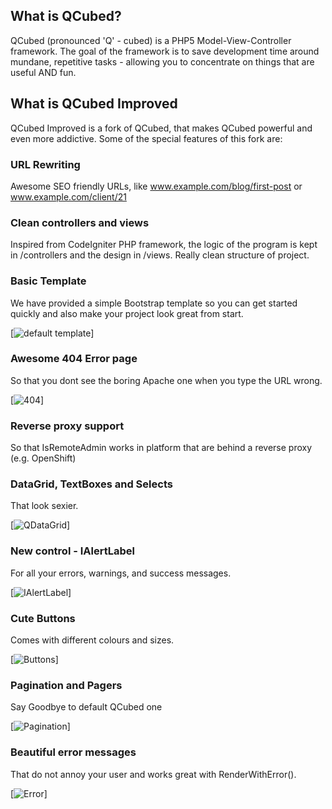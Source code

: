 ## What is QCubed?

QCubed (pronounced 'Q' - cubed) is a PHP5 Model-View-Controller framework. The goal of the framework is to save development time around mundane, repetitive tasks - allowing you to concentrate on things that are useful AND fun.


## What is QCubed Improved

QCubed Improved is a fork of QCubed, that makes QCubed powerful and even more addictive. Some of the special features of this fork are:

### URL Rewriting

Awesome SEO friendly URLs, like www.example.com/blog/first-post or www.example.com/client/21

### Clean controllers and views

Inspired from CodeIgniter PHP framework, the logic of the program is kept in /controllers and the design in /views. Really clean structure of project.

### Basic Template

We have provided a simple Bootstrap template so you can get started quickly and also make your project look great from start.

[![default template](http://i.imgur.com/Lnu1CNe.png)]

### Awesome 404 Error page

So that you dont see the boring Apache one when you type the URL wrong.

[![404](http://i.imgur.com/JFJ5fPh.png)]

### Reverse proxy support

So that IsRemoteAdmin works in platform that are behind a reverse proxy (e.g. OpenShift)

### DataGrid, TextBoxes and Selects

That look sexier.

[![QDataGrid](http://i.imgur.com/anrCQyE.png)]

### New control - IAlertLabel

For all your errors, warnings, and success messages.

[![IAlertLabel](http://i.imgur.com/7dCmd2i.png)]

### Cute Buttons

Comes with different colours and sizes.

[![Buttons](http://i.imgur.com/uTTdrIq.png)]

### Pagination and Pagers

Say Goodbye to default QCubed one

[![Pagination](http://i.imgur.com/2ud4l3a.png)]

### Beautiful error messages

That do not annoy your user and works great with RenderWithError().

[![Error](http://i.imgur.com/Sl7zIUT.png)]